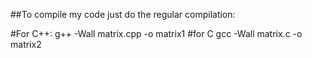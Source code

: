 ##To compile my code just do the regular compilation:

#For C++:
g++ -Wall matrix.cpp -o matrix1
#for C
gcc -Wall matrix.c -o matrix2
